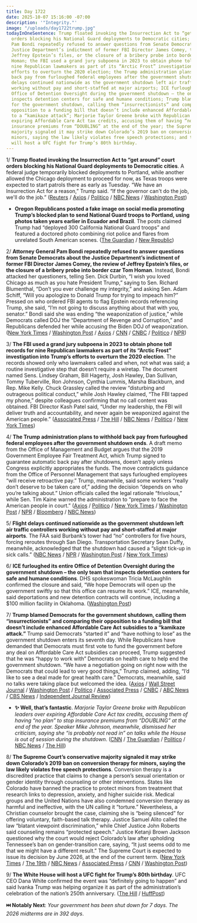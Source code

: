 ```yaml
---
title: Day 1722
date: 2025-10-07 15:16:00 -07:00
description: '"Integrity."'
image: "/uploads/day1722trump.jpg"
todayInOneSentence: Trump floated invoking the Insurrection Act to “get around” court
  orders blocking his National Guard deployments to Democratic cities; Attorney General
  Pam Bondi repeatedly refused to answer questions from Senate Democrats about the
  Justice Department’s indictment of former FBI Director James Comey, the review of
  Jeffrey Epstein’s files, or the closure of a bribery probe into border czar Tom
  Homan; the FBI used a grand jury subpoena in 2023 to obtain phone toll records for
  nine Republican lawmakers as part of its “Arctic Frost” investigation into Trump’s
  efforts to overturn the 2020 election; the Trump administration plans to withhold
  back pay from furloughed federal employees after the government shutdown ends; flight
  delays continued nationwide as the government shutdown left air traffic controllers
  working without pay and short-staffed at major airports; ICE furloughed its entire
  Office of Detention Oversight during the government shutdown – the only team that
  inspects detention centers for safe and humane conditions; Trump blamed Democrats
  for the government shutdown, calling them “insurrectionists” and comparing their
  opposition to a funding bill that doesn’t include enhanced Affordable Care Act subsidies
  to a “kamikaze attack”; Marjorie Taylor Greene broke with Republican leaders over
  expiring Affordable Care Act tax credits, accusing them of having “no plan” to stop
  insurance premiums from “DOUBLING” at the end of the year; the Supreme Court’s conservative
  majority signaled it may strike down Colorado’s 2019 ban on conversion therapy for
  minors, saying the law likely violates free speech protections; and the White House
  will host a UFC fight for Trump’s 80th birthday.
---
```


1/ **Trump floated invoking the Insurrection Act to “get around” court orders blocking his National Guard deployments to Democratic cities**. A federal judge temporarily blocked deployments to Portland, while another allowed the Chicago deployment to proceed for now, as Texas troops were expected to start patrols there as early as Tuesday. “We have an Insurrection Act for a reason,” Trump said. “If the governor can't do the job, we'll do the job.” ([Reuters](https://www.reuters.com/world/us/trumps-threat-invoke-insurrection-act-escalates-showdown-with-democratic-cities-2025-10-07/) / [Axios](https://www.axios.com/2025/10/07/trump-insurrection-act-national-guard-deployment-states) / [Politico](https://www.politico.com/news/2025/10/06/trump-insurrection-act-national-guard-00595241) / [NBC News](https://www.nbcnews.com/politics/donald-trump/trump-floats-invoking-insurrection-act-rcna236030) / [Washington Post](https://www.washingtonpost.com/politics/2025/10/07/trump-insurrection-act-posse-comitatus/))

* **Oregon Republicans posted a fake image on social media promoting Trump’s blocked plan to send National Guard troops to Portland, using photos taken years earlier in Ecuador and Brazil**. The posts claimed Trump had “deployed 300 California National Guard troops” and featured a doctored photo combining riot police and flares from unrelated South American scenes. ([The Guardian](https://www.theguardian.com/us-news/2025/oct/06/oregon-republicans-protest-photo-south-america) / [New Republic](https://newrepublic.com/post/201418/republicans-caught-fake-image-donald-trump-portland-riots))

2/ **Attorney General Pam Bondi repeatedly refused to answer questions from Senate Democrats about the Justice Department’s indictment of former FBI Director James Comey, the review of Jeffrey Epstein’s files, or the closure of a bribery probe into border czar Tom Homan**. Instead, Bondi attacked her questioners, telling Sen. Dick Durbin, “I wish you loved Chicago as much as you hate President Trump,” saying to Sen. Richard Blumenthal, “Don’t you ever challenge my integrity,” and asking Sen. Adam Schiff, “Will you apologize to Donald Trump for trying to impeach him?” Pressed on who ordered FBI agents to flag Epstein records referencing Trump, she said, “I’m not going to discuss anything about that with you, senator.” Bondi said she was ending “the weaponization of justice,” while Democrats called DOJ the “Department of Revenge and Corruption,” and Republicans defended her while accusing the Biden DOJ of weaponization. ([New York Times](https://www.nytimes.com/2025/10/07/us/politics/pam-bondi-hearing.html) / [Washington Post](https://www.washingtonpost.com/national-security/2025/10/07/bondi-senate-hearing-epstein-comey/) / [Axios](https://www.axios.com/2025/10/07/attorney-general-pam-bondi-senate-testimony-comey-epstein) / [CNN](https://www.cnn.com/2025/10/07/politics/bondi-senate-hearing-takeaways) / [CNBC](https://www.cnbc.com/2025/10/07/pam-bondi-stonewalls-question-about-trump-mentions-in-epstein-files.html) / [Politico](https://www.politico.com/live-updates/2025/10/07/congress/bondi-goes-after-schiff-00596375) / [NPR](https://www.npr.org/2025/10/07/nx-s1-5563934/bondi-senate-judiciary-committee-testify))

3/ **The FBI used a grand jury subpoena in 2023 to obtain phone toll records for nine Republican lawmakers as part of its “Arctic Frost” investigation into Trump’s efforts to overturn the 2020 election**. The records showed only who lawmakers called and when, not what was said; a routine investigative step that doesn’t require a wiretap. The document named Sens. Lindsey Graham, Bill Hagerty, Josh Hawley, Dan Sullivan, Tommy Tuberville, Ron Johnson, Cynthia Lummis, Marsha Blackburn, and Rep. Mike Kelly. Chuck Grassley called the review “disturbing and outrageous political conduct,” while Josh Hawley claimed, “The FBI tapped my phone,” despite colleagues confirming that no call content was obtained. FBI Director Kash Patel said, “Under my leadership, the FBI will deliver truth and accountability, and never again be weaponized against the American people.” ([Associated Press](https://apnews.com/article/fbi-january-6-senate-grassley-26dcd37c3b9e84c0173e63799baf3fa4) / [The Hill](https://thehill.com/homenews/senate/5542634-fbi-trump-allies-phone-records/) / [NBC News](https://www.nbcnews.com/politics/congress/fbi-analyzed-republican-senators-phone-records-jan-6-probe-capitol-rio-rcna236063) / [Politico](https://www.politico.com/live-updates/2025/10/06/congress/republican-fbi-probe-00595498) / [New York Times](https://www.nytimes.com/2025/10/07/us/politics/republican-senators-jack-smith-phone-records.html))

4/ **The Trump administration plans to withhold back pay from furloughed federal employees after the government shutdown ends**. A draft memo from the Office of Management and Budget argues that the 2019 Government Employee Fair Treatment Act, which Trump signed to guarantee automatic back pay after shutdowns, doesn’t apply unless Congress explicitly appropriates the funds. The move contradicts guidance from the Office of Personnel Management that says furloughed employees “will receive retroactive pay.” Trump, meanwhile, said some workers “really don’t deserve to be taken care of,” adding the decision “depends on who you’re talking about.” Union officials called the legal rationale “frivolous,” while Sen. Tim Kaine warned the administration to “prepare to face the American people in court.” ([Axios](https://www.axios.com/2025/10/07/trump-memo-furloughed-federal-workers-backpay) / [Politico](https://www.politico.com/news/2025/10/07/white-house-furloughed-workers-00596231) / [New York Times](https://www.nytimes.com/2025/10/07/us/politics/trump-back-pay-furloughed-workers-shutdown.html) / [Washington Post](https://www.washingtonpost.com/business/2025/10/07/federal-workers-not-entitled-back-pay-after-shutdown-budget-office-says/) / [NPR](https://www.npr.org/2025/10/07/g-s1-92363/omb-memo-shutdown-federal-worker-backpay) / [Bloomberg](https://www.bloomberg.com/news/articles/2025-10-07/white-house-threatens-to-not-pay-workers-furloughed-by-shutdown) / [NBC News](https://www.nbcnews.com/politics/trump-administration/trump-white-house-government-shutdown-layoffs-back-pay-congress-rcna236101))

5/ **Flight delays continued nationwide as the government shutdown left air traffic controllers working without pay and short-staffed at major airports**. The FAA said Burbank’s tower had “no” controllers for five hours, forcing reroutes through San Diego. Transportation Secretary Sean Duffy, meanwhile, acknowledged that the shutdown had caused a “slight tick-up in sick calls.” ([NBC News](https://www.nbcnews.com/news/us-news/airport-delays-hit-second-day-government-shutdown-rcna236122) / [NPR](https://www.npr.org/2025/10/07/nx-s1-5564638/flight-delays-government-shutdown-air-traffic-control) / [Washington Post](https://www.washingtonpost.com/transportation/2025/10/07/flight-delays-government-shutdown-faa/) / [New York Times](https://www.nytimes.com/2025/10/06/us/politics/flight-delays-faa-shutdown.html))

6/ **ICE furloughed its entire Office of Detention Oversight during the government shutdown – the only team that inspects detention centers for safe and humane conditions**. DHS spokeswoman Tricia McLaughlin confirmed the closure and said, “We hope Democrats will open up the government swiftly so that this office can resume its work.” ICE, meanwhile, said deportations and new detention contracts will continue, including a $100 million facility in Oklahoma. ([Washington Post](https://www.washingtonpost.com/business/2025/10/07/ice-detention-centers-oversight-shutdown/))

7/ **Trump blamed Democrats for the government shutdown, calling them “insurrectionists” and comparing their opposition to a funding bill that doesn’t include enhanced Affordable Care Act subsidies to a “kamikaze attack.”** Trump said Democrats “started it” and “have nothing to lose” as the government shutdown enters its seventh day. While Republicans have demanded that Democrats must first vote to fund the government before any deal on Affordable Care Act subsidies can proceed, Trump suggested that he was “happy to work with” Democrats on health care to help end the government shutdown. “We have a negotiation going on right now with the Democrats that could lead to very good things,” Trump claimed, adding, “I’d like to see a deal made for great health care.” Democrats, meanwhile, said no talks were taking place but welcomed the idea. ([Axios](https://www.axios.com/2025/10/07/trump-insurrection-act-kamikaze-democrats) / [Wall Street Journal](https://www.wsj.com/politics/policy/trump-open-to-healthcare-talks-with-democrats-amid-shutdown-83c4b910) / [Washington Post](https://www.washingtonpost.com/politics/2025/10/07/government-shutdown-health-care-compromise/) / [Politico](https://www.politico.com/news/2025/10/07/shutdown-firings-layoffs-democrats-00595769) / [Associated Press](https://apnews.com/article/shutdown-health-care-subsidies-obamacare-congress-10b2ae9648bc5252fc2bd485ddc83493) / [CNBC](https://www.cnbc.com/2025/10/07/republicans-democrats-health-care-demands-shutdown-.html) / [ABC News](https://abcnews.go.com/Politics/live-updates/government-shutdown-live-updates?id=126242587&entryId=126299645&userab=news_search_page_design_unification-429*variant_b_search_redesign-1787) / [CBS News](https://www.cbsnews.com/live-updates/government-shutdown-latest-senate-vote-trump-air-traffic-controllers/) / [Independent Journal Review](https://ijr.com/trump-blames-dems-compares-shutdown-fight-to-kamikaze-attack/))

* **✨ Well, that’s fantastic**. *Marjorie Taylor Greene broke with Republican leaders over expiring Affordable Care Act tax credits, accusing them of having “no plan” to stop insurance premiums from “DOUBLING” at the end of the year. Speaker Mike Johnson, meanwhile, dismissed her criticism, saying she “is probably not read in” on talks while the House is out of session during the shutdown*. ([CNN](https://www.cnn.com/2025/10/07/politics/marjorie-taylor-greene-health-care-shutdown) / [The Guardian](https://www.theguardian.com/us-news/2025/oct/07/marjorie-taylor-greene-government-shutdown-healthcare) / [Politico](https://www.politico.com/live-updates/2025/10/07/congress/mike-johnson-marjorie-taylor-greene-obamacare-00596240) / [NBC News](https://www.nbcnews.com/politics/congress/marjorie-taylor-greene-gop-obamacare-premium-hikes-rcna236068) / [The Hill](https://thehill.com/homenews/house/5542078-greene-breaks-republican-health-care/))

8/ **The Supreme Court’s conservative majority signaled it may strike down Colorado’s 2019 ban on conversion therapy for minors, saying the law likely violates free speech protections**. Conversion therapy is a discredited practice that claims to change a person’s sexual orientation or gender identity through counseling or other interventions. States like Colorado have banned the practice to protect minors from treatment that research links to depression, anxiety, and higher suicide risk. Medical groups and the United Nations have also condemned conversion therapy as harmful and ineffective, with the UN calling it “torture.” Nevertheless, a Christian counselor brought the case, claiming she is “being silenced” for offering voluntary, faith-based talk therapy. Justice Samuel Alito called the law “blatant viewpoint discrimination,” while Chief Justice John Roberts said counseling remains “protected speech.” Justice Ketanji Brown Jackson questioned why the court would reject Colorado’s law after upholding Tennessee’s ban on gender-transition care, saying, “It just seems odd to me that we might have a different result.” The Supreme Court is expected to issue its decision by June 2026, at the end of the current term. ([New York Times](https://www.nytimes.com/2025/10/07/us/politics/supreme-court-colorado-conversion-therapy.html) / [The 19th](https://19thnews.org/2025/10/supreme-court-colorado-conversion-therapy/) / [NBC News](https://www.nbcnews.com/politics/supreme-court/supreme-court-weighs-challenge-bans-conversion-therapy-aimed-lgbtq-kid-rcna235192) / [Associated Press](https://apnews.com/article/supreme-court-lgbtq-conversation-therapy-transgender-1b10b8e959e2e9284724f4f65efe5f7d) / [CNN](https://www.cnn.com/2025/10/07/politics/supreme-court-conversion-therapy-lgbtq-oral-arguments) / [Washington Post](https://www.washingtonpost.com/politics/2025/10/07/supreme-court-gay-conversion-therapy-ban/))

9/ **The White House will host a UFC fight for Trump’s 80th birthday**. UFC CEO Dana White confirmed the event was “definitely going to happen” and said Ivanka Trump was helping organize it as part of the administration’s celebration of the nation’s 250th anniversary. ([The Hill](https://thehill.com/homenews/administration/5539948-trump-white-house-ufc-fight-june-14/) / [HuffPost](https://www.huffpost.com/entry/trump-white-house-ufc-fight_n_68e3bfcee4b0bfa6f4948b8a))

**⏭️ Notably Next**: *Your government has been shut down for 7 days. The 2026 midterms are in 392 days*. 
